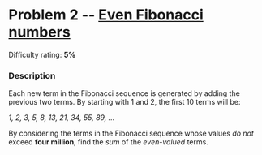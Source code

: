 # Problem 2 -- [Even Fibonacci numbers](https://projecteuler.net/problem=2)

Difficulty rating: **5%**

### Description

Each new term in the Fibonacci sequence is generated by adding the previous two terms. By starting with 1 and 2, the first 10 terms will be:

_1, 2, 3, 5, 8, 13, 21, 34, 55, 89, ..._

By considering the terms in the Fibonacci sequence whose values _do not_ exceed __four million__, find the _sum_ of the _even-valued_ terms.
